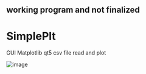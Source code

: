 ## working program and not finalized


# SimplePlt

GUI Matplotlib qt5
csv file read and plot 


![image](https://user-images.githubusercontent.com/59270365/156068649-91e552ee-0234-47b6-9d8a-582e0261d6bd.png)



